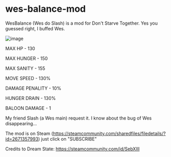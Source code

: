 # wes-balance-mod
WesBalance (Wes do Slash) is a mod for Don't Starve Together. Yes you guessed right, I buffed Wes.

![image](https://user-images.githubusercontent.com/52206130/144617894-133bdf07-d5cb-4c35-b330-7c1646f6d4ca.png)


MAX HP - 130

MAX HUNGER - 150

MAX SANITY - 155

MOVE SPEED - 130% 

DAMAGE PENALITY - 10% 

HUNGER DRAIN - 130%

BALOON DAMAGE - 1

My friend Slash (a Wes main) request it. I know about the bug of Wes disappearing... 

The mod is on Steam (https://steamcommunity.com/sharedfiles/filedetails/?id=2671357993) just click on "SUBSCRIBE"

Credits to Dream State: https://steamcommunity.com/id/SebXIII
